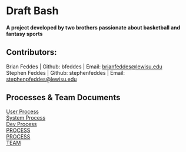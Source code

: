 # Draft Bash

#### A project developed by two brothers passionate about basketball and fantasy sports

## Contributors:

Brian Feddes | Github: bfeddes | Email: brianfeddes@lewisu.edu<br>
Stephen Feddes | Github: stephenfeddes | Email: stephenpfeddes@lewisu.edu

## Processes & Team Documents
[User Process](UserProcess.md)<br>
[System Process](SystemProcess.md)<br>
[Dev Process](DevProcess.md)<br>
[PROCESS](PROCESS.md)<br>
[PROCESS](MVP.md)<br>
[TEAM](TEAM.md)